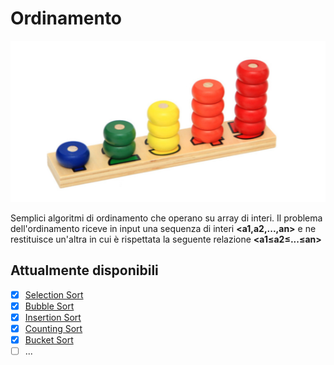 # Ordinamento
![ALGORITMI E STRUTTURE DI DATI](https://github.com/mariocuomo/Algoritmi-e-strutture-di-dati/blob/master/ordinamenti/ordinamento.png)

Semplici algoritmi di ordinamento che operano su array di interi.
Il problema dell'ordinamento riceve in input una sequenza di interi <b><a1,a2,...,an></b> e ne restituisce un'altra in cui è rispettata la seguente relazione <b><a1≤a2≤...≤an></b>

## Attualmente disponibili
- [x] [Selection Sort](https://github.com/mariocuomo/Algoritmi-e-strutture-di-dati/tree/master/ordinamenti/selection%20sort)
- [x] [Bubble Sort](https://github.com/mariocuomo/Algoritmi-e-strutture-di-dati/tree/master/ordinamenti/bubble%20sort)
- [x] [Insertion Sort](https://github.com/mariocuomo/Algoritmi-e-strutture-di-dati/tree/master/ordinamenti/insertion%20sort)
- [x] [Counting Sort](https://github.com/mariocuomo/Algoritmi-e-strutture-di-dati/tree/master/ordinamenti/counting%20sort)
- [x] [Bucket Sort](https://github.com/mariocuomo/Algoritmi-e-strutture-di-dati/tree/master/ordinamenti/bucket%20sort)
- [ ] ...
